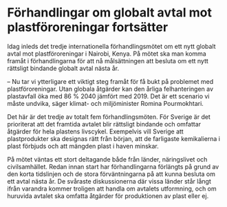 # Förhandlingar om globalt avtal mot plastföroreningar fortsätter

Idag inleds det tredje internationella förhandlingsmötet om ett nytt globalt avtal mot plastföroreningar i Nairobi, Kenya. På mötet ska man komma framåt i förhandlingarna för att nå målsättningen att besluta om ett nytt rättsligt bindande globalt avtal nästa år.

– Nu tar vi ytterligare ett viktigt steg framåt för få bukt på problemet med plastföroreningar. Utan globala åtgärder kan den årliga felhanteringen av plastavfall öka med 86 % 2040 jämfört med 2019. Det är ett scenario vi måste undvika, säger klimat- och miljöminister Romina Pourmokhtari.

Det här är det tredje av totalt fem förhandlingsmöten. För Sverige är det prioriterat att det framtida avtalet blir rättsligt bindande och omfattar åtgärder för hela plastens livscykel. Exempelvis vill Sverige att plastprodukter ska designas rätt från början, att de farligaste kemikalierna i plast förbjuds och att mängden plast i haven minskar.

På mötet väntas ett stort deltagande både från länder, näringslivet och civilsamhället. Redan innan start har förhandlingarna förlängts på grund av den korta tidslinjen och de stora förväntningarna på att kunna besluta om ett avtal nästa år. De svåraste diskussionerna där vissa länder står långt ifrån varandra kommer troligen att handla om avtalets utformning, och om huruvida avtalet ska omfatta åtgärder för produktionen av plast eller ej.
